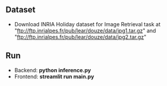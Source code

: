## Dataset
+ Download INRIA Holiday dataset for Image Retrieval task at "ftp://ftp.inrialpes.fr/pub/lear/douze/data/jpg1.tar.gz" and 
"ftp://ftp.inrialpes.fr/pub/lear/douze/data/jpg2.tar.gz"

## Run
+ Backend: <b>python inference.py</b>
+ Frontend: <b>streamlit run main.py</b>
